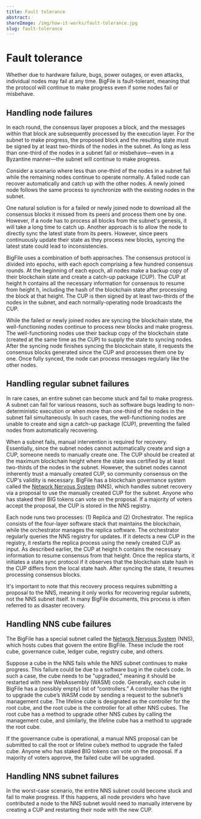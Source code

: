 ```yaml
---
title: Fault tolerance
abstract:
shareImage: /img/how-it-works/fault-tolerance.jpg
slug: fault-tolerance
---
```


# Fault tolerance

Whether due to hardware failure, bugs, power outages, or even attacks, individual nodes may fail at any time. BigFile is fault-tolerant, meaning that the protocol will continue to make progress even if some nodes fail or misbehave.

## Handling node failures

In each round, the consensus layer proposes a block, and the messages within that block are subsequently processed by the execution layer. For the subnet to make progress, the proposed block and the resulting state must be signed by at least two-thirds of the nodes in the subnet. As long as less than one-third of the nodes in a subnet fail or misbehave—even in a Byzantine manner—the subnet will continue to make progress.

Consider a scenario where less than one-third of the nodes in a subnet fail while the remaining nodes continue to operate normally. A failed node can recover automatically and catch up with the other nodes. A newly joined node follows the same process to synchronize with the existing nodes in the subnet.

One natural solution is for a failed or newly joined node to download all the consensus blocks it missed from its peers and process them one by one. However, if a node has to process all blocks from the subnet's genesis, it will take a long time to catch up. Another approach is to allow the node to directly sync the latest state from its peers. However, since peers continuously update their state as they process new blocks, syncing the latest state could lead to inconsistencies.

BigFile uses a combination of both approaches. The consensus protocol is divided into epochs, with each epoch comprising a few hundred consensus rounds. At the beginning of each epoch, all nodes make a backup copy of their blockchain state and create a catch-up package (CUP). The CUP at height h contains all the necessary information for consensus to resume from height h, including the hash of the blockchain state after processing the block at that height. The CUP is then signed by at least two-thirds of the nodes in the subnet, and each normally-operating node broadcasts the CUP.

While the failed or newly joined nodes are syncing the blockchain state, the well-functioning nodes continue to process new blocks and make progress. The well-functioning nodes use their backup copy of the blockchain state (created at the same time as the CUP) to supply the state to syncing nodes. After the syncing node finishes syncing the blockchain state, it requests the consensus blocks generated since the CUP and processes them one by one. Once fully synced, the node can process messages regularly like the other nodes.

## Handling regular subnet failures

In rare cases, an entire subnet can become stuck and fail to make progress. A subnet can fail for various reasons, such as software bugs leading to non-deterministic execution or when more than one-third of the nodes in the subnet fail simultaneously. In such cases, the well-functioning nodes are unable to create and sign a catch-up package (CUP), preventing the failed nodes from automatically recovering.

When a subnet fails, manual intervention is required for recovery. Essentially, since the subnet nodes cannot automatically create and sign a CUP, someone needs to manually create one. The CUP should be created at the maximum blockchain height where the state was certified by at least two-thirds of the nodes in the subnet. However, the subnet nodes cannot inherently trust a manually created CUP, so community consensus on the CUP's validity is necessary. BigFile has a blockchain governance system called the [Network Nervous System](/how-it-works/#Network-Nervous-System) (NNS), which handles subnet recovery via a proposal to use the manually created CUP for the subnet. Anyone who has staked their BIG tokens can vote on the proposal. If a majority of voters accept the proposal, the CUP is stored in the NNS registry.

Each node runs two processes: (1) Replica and (2) Orchestrator. The replica consists of the four-layer software stack that maintains the blockchain, while the orchestrator manages the replica software. The orchestrator regularly queries the NNS registry for updates. If it detects a new CUP in the registry, it restarts the replica process using the newly created CUP as input. As described earlier, the CUP at height h contains the necessary information to resume consensus from that height. Once the replica starts, it initiates a state sync protocol if it observes that the blockchain state hash in the CUP differs from the local state hash. After syncing the state, it resumes processing consensus blocks.

It's important to note that this recovery process requires submitting a proposal to the NNS, meaning it only works for recovering regular subnets, not the NNS subnet itself. In many BigFile documents, this process is often referred to as disaster recovery.


## Handling NNS cube failures

The BigFile has a special subnet called the [Network Nervous System](/how-it-works/#Network-Nervous-System) (NNS), which hosts cubes that govern the entire BigFile. These include the root cube, governance cube, ledger cube, registry cube, and others.

Suppose a cube in the NNS fails while the NNS subnet continues to make progress. This failure could be due to a software bug in the cube’s code. In such a case, the cube needs to be "upgraded," meaning it should be restarted with new WebAssembly (WASM) code. Generally, each cube in BigFile has a (possibly empty) list of “controllers.” A controller has the right to upgrade the cube’s WASM code by sending a request to the subnet’s management cube. The lifeline cube is designated as the controller for the root cube, and the root cube is the controller for all other NNS cubes. The root cube has a method to upgrade other NNS cubes by calling the management cube, and similarly, the lifeline cube has a method to upgrade the root cube.

If the governance cube is operational, a manual NNS proposal can be submitted to call the root or lifeline cube’s method to upgrade the failed cube. Anyone who has staked BIG tokens can vote on the proposal. If a majority of voters approve, the failed cube will be upgraded.


## Handling NNS subnet failures

In the worst-case scenario, the entire NNS subnet could become stuck and fail to make progress. If this happens, all node providers who have contributed a node to the NNS subnet would need to manually intervene by creating a CUP and restarting their node with the new CUP.